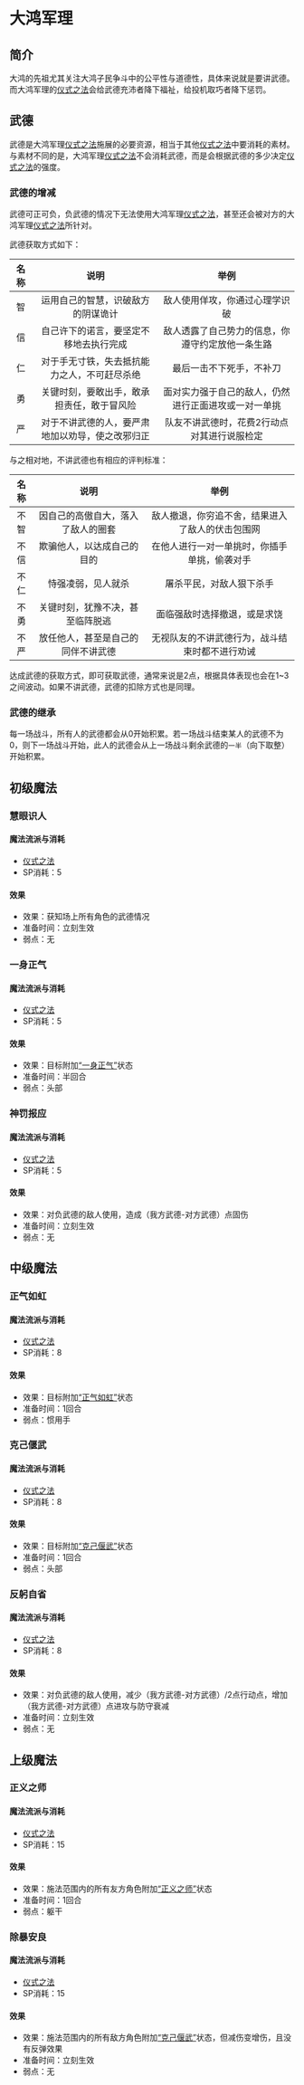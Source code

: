# 大鸿军理

## 简介

大鸿的先祖尤其关注大鸿子民争斗中的公平性与道德性，具体来说就是要讲武德。而大鸿军理的<a href="/rules/V4.x rules/8·magic/#仪式之法" target="_blank">仪式之法</a>会给武德充沛者降下福祉，给投机取巧者降下惩罚。

## 武德

武德是大鸿军理<a href="/rules/V4.x rules/8·magic/#仪式之法" target="_blank">仪式之法</a>施展的必要资源，相当于其他<a href="/rules/V4.x rules/8·magic/#仪式之法" target="_blank">仪式之法</a>中要消耗的素材。与素材不同的是，大鸿军理<a href="/rules/V4.x rules/8·magic/#仪式之法" target="_blank">仪式之法</a>不会消耗武德，而是会根据武德的多少决定<a href="/rules/V4.x rules/8·magic/#仪式之法" target="_blank">仪式之法</a>的强度。

### 武德的增减

武德可正可负，负武德的情况下无法使用大鸿军理<a href="/rules/V4.x rules/8·magic/#仪式之法" target="_blank">仪式之法</a>，甚至还会被对方的大鸿军理<a href="/rules/V4.x rules/8·magic/#仪式之法" target="_blank">仪式之法</a>所针对。

武德获取方式如下：

名称|说明|举例
:--:|:--:|:--:
智|运用自己的智慧，识破敌方的阴谋诡计|敌人使用佯攻，你通过心理学识破
信|自己许下的诺言，要坚定不移地去执行完成|敌人透露了自己势力的信息，你遵守约定放他一条生路
仁|对于手无寸铁，失去抵抗能力之人，不可赶尽杀绝|最后一击不下死手，不补刀
勇|关键时刻，要敢出手，敢承担责任，敢于冒风险|面对实力强于自己的敌人，仍然进行正面进攻或一对一单挑
严|对于不讲武德的人，要严肃地加以劝导，使之改邪归正|队友不讲武德时，花费2行动点对其进行说服检定

与之相对地，不讲武德也有相应的评判标准：

名称|说明|举例
:--:|:--:|:--:
不智|因自己的高傲自大，落入了敌人的圈套|敌人撤退，你穷追不舍，结果进入了敌人的伏击包围网
不信|欺骗他人，以达成自己的目的|在他人进行一对一单挑时，你插手单挑，偷袭对手
不仁|恃强凌弱，见人就杀|屠杀平民，对敌人狠下杀手
不勇|关键时刻，犹豫不决，甚至临阵脱逃|面临强敌时选择撤退，或是求饶
不严|放任他人，甚至是自己的同伴不讲武德|无视队友的不讲武德行为，战斗结束时都不进行劝诫

达成武德的获取方式，即可获取武德，通常来说是2点，根据具体表现也会在1~3之间波动。如果不讲武德，武德的扣除方式也是同理。

### 武德的继承

每一场战斗，所有人的武德都会从0开始积累。若一场战斗结束某人的武德不为0，则下一场战斗开始，此人的武德会从上一场战斗剩余武德的`一半`（向下取整）开始积累。

## 初级魔法

### 慧眼识人

#### 魔法流派与消耗

* <a href="/rules/V4.x rules/8·magic/#仪式之法" target="_blank">仪式之法</a>
* SP消耗：5

#### 效果

* 效果：获知场上所有角色的武德情况
* 准备时间：立刻生效
* 弱点：无

### 一身正气

#### 魔法流派与消耗

* <a href="/rules/V4.x rules/8·magic/#仪式之法" target="_blank">仪式之法</a>
* SP消耗：5

#### 效果

* 效果：目标附加<a href="../../../../status/normal/#一身正气" target="_blank">“一身正气”</a>状态
* 准备时间：半回合
* 弱点：头部

### 神罚报应

#### 魔法流派与消耗

* <a href="/rules/V4.x rules/8·magic/#仪式之法" target="_blank">仪式之法</a>
* SP消耗：5

#### 效果

* 效果：对负武德的敌人使用，造成（我方武德-对方武德）点固伤
* 准备时间：立刻生效
* 弱点：无

## 中级魔法

### 正气如虹

#### 魔法流派与消耗

* <a href="/rules/V4.x rules/8·magic/#仪式之法" target="_blank">仪式之法</a>
* SP消耗：8

#### 效果

* 效果：目标附加<a href="../../../../status/normal/#正气如虹" target="_blank">“正气如虹”</a>状态
* 准备时间：1回合
* 弱点：惯用手

### 克己偃武

#### 魔法流派与消耗

* <a href="/rules/V4.x rules/8·magic/#仪式之法" target="_blank">仪式之法</a>
* SP消耗：8

#### 效果

* 效果：目标附加<a href="../../../../status/normal/#克己偃武" target="_blank">“克己偃武”</a>状态
* 准备时间：1回合
* 弱点：头部

### 反躬自省

#### 魔法流派与消耗

* <a href="/rules/V4.x rules/8·magic/#仪式之法" target="_blank">仪式之法</a>
* SP消耗：8

#### 效果

* 效果：对负武德的敌人使用，减少（我方武德-对方武德）/2点行动点，增加（我方武德-对方武德）点进攻与防守衰减
* 准备时间：立刻生效
* 弱点：无

## 上级魔法

### 正义之师

#### 魔法流派与消耗

* <a href="/rules/V4.x rules/8·magic/#仪式之法" target="_blank">仪式之法</a>
* SP消耗：15

#### 效果

* 效果：施法范围内的所有友方角色附加<a href="../../../../status/normal/#正义之师" target="_blank">“正义之师”</a>状态
* 准备时间：1回合
* 弱点：躯干

### 除暴安良

#### 魔法流派与消耗

* <a href="/rules/V4.x rules/8·magic/#仪式之法" target="_blank">仪式之法</a>
* SP消耗：15

#### 效果

* 效果：施法范围内的所有敌方角色附加<a href="../../../../status/normal/#克己偃武" target="_blank">“克己偃武”</a>状态，但减伤变增伤，且没有反弹效果
* 准备时间：立刻生效
* 弱点：无

